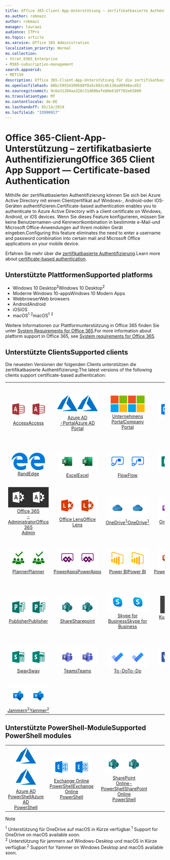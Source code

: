 ```yaml
---
title: Office 365-Client-App-Unterstützung – zertifikatbasierte Authentifizierung
ms.author: robmazz
author: robmazz
manager: laurawi
audience: ITPro
ms.topic: article
ms.service: Office 365 Administration
localization_priority: Normal
ms.collection:
- Strat_O365_Enterprise
- M365-subscription-management
search.appverid:
- MET150
description: Office 365-Client-App-Unterstützung für die zertifikatbasierte Authentifizierung.
ms.openlocfilehash: 88bc59934399588f0a5c682c6b136ad0948ecd52
ms.sourcegitcommit: 9c6e31204aa326c31d60befe80e610f702e65800
ms.translationtype: MT
ms.contentlocale: de-DE
ms.lasthandoff: 05/14/2019
ms.locfileid: "33990917"
---
```

# <a name="office-365-client-app-support--certificate-based-authentication"></a><span data-ttu-id="a9b27-103">Office 365-Client-App-Unterstützung – zertifikatbasierte Authentifizierung</span><span class="sxs-lookup"><span data-stu-id="a9b27-103">Office 365 Client App Support — Certificate-based Authentication</span></span>

<span data-ttu-id="a9b27-104">Mithilfe der zertifikatbasierten Authentifizierung können Sie sich bei Azure Active Directory mit einem Clientzertifikat auf Windows-, Android-oder IOS-Geräten authentifizieren.</span><span class="sxs-lookup"><span data-stu-id="a9b27-104">Certificate-based authentication enables you to authenticate to Azure Active Directory with a client certificate on Windows, Android, or iOS devices.</span></span> <span data-ttu-id="a9b27-105">Wenn Sie dieses Feature konfigurieren, müssen Sie keine Benutzernamen-und Kennwortkombination in bestimmte e-Mail-und Microsoft Office-Anwendungen auf Ihrem mobilen Gerät eingeben.</span><span class="sxs-lookup"><span data-stu-id="a9b27-105">Configuring this feature eliminates the need to enter a username and password combination into certain mail and Microsoft Office applications on your mobile device.</span></span>

<span data-ttu-id="a9b27-106">Erfahren Sie mehr über die [zertifikatbasierte Authentifizierung](https://docs.microsoft.com/azure/active-directory/authentication/active-directory-certificate-based-authentication-get-started).</span><span class="sxs-lookup"><span data-stu-id="a9b27-106">Learn more about [certificate-based authentication](https://docs.microsoft.com/azure/active-directory/authentication/active-directory-certificate-based-authentication-get-started).</span></span>

## <a name="supported-platforms"></a><span data-ttu-id="a9b27-107">Unterstützte Plattformen</span><span class="sxs-lookup"><span data-stu-id="a9b27-107">Supported platforms</span></span>

 - <span data-ttu-id="a9b27-108">Windows 10 Desktop<sup>2</sup></span><span class="sxs-lookup"><span data-stu-id="a9b27-108">Windows 10 Desktop<sup>2</sup></span></span>
 - <span data-ttu-id="a9b27-109">Moderne Windows 10-apps</span><span class="sxs-lookup"><span data-stu-id="a9b27-109">Windows 10 Modern Apps</span></span>
 - <span data-ttu-id="a9b27-110">Webbrowser</span><span class="sxs-lookup"><span data-stu-id="a9b27-110">Web browsers</span></span>
 - <span data-ttu-id="a9b27-111">Android</span><span class="sxs-lookup"><span data-stu-id="a9b27-111">Android</span></span>
 - <span data-ttu-id="a9b27-112">iOS</span><span class="sxs-lookup"><span data-stu-id="a9b27-112">iOS</span></span>
 - <span data-ttu-id="a9b27-113">macOS<sup>1</sup> <sup>2</sup></span><span class="sxs-lookup"><span data-stu-id="a9b27-113">macOS<sup>1</sup> <sup>2</sup></span></span>

<span data-ttu-id="a9b27-114">Weitere Informationen zur Plattformunterstützung in Office 365 finden Sie unter [System Requirements for Office 365](https://products.office.com/office-system-requirements).</span><span class="sxs-lookup"><span data-stu-id="a9b27-114">For more information about platform support in Office 365, see [System requirements for Office 365](https://products.office.com/office-system-requirements).</span></span>

## <a name="supported-clients"></a><span data-ttu-id="a9b27-115">Unterstützte Clients</span><span class="sxs-lookup"><span data-stu-id="a9b27-115">Supported clients</span></span>

<span data-ttu-id="a9b27-116">Die neuesten Versionen der folgenden Clients unterstützen die zertifikatbasierte Authentifizierung:</span><span class="sxs-lookup"><span data-stu-id="a9b27-116">The latest versions of the following clients support certificate-based authentication:</span></span>

| | | | | | |
|:---:|:---:|:---:|:---:|:---:|:---:|
| <span data-ttu-id="a9b27-117">![Access-Symbol](media/o365-access-64x64.png)</span><span class="sxs-lookup"><span data-stu-id="a9b27-117">![Access icon](media/o365-access-64x64.png)</span></span> <br> [<span data-ttu-id="a9b27-118">Access</span><span class="sxs-lookup"><span data-stu-id="a9b27-118">Access</span></span>](https://products.office.com/access) | <span data-ttu-id="a9b27-119">![Azure-Symbol](media/o365-azure-64x64.png)</span><span class="sxs-lookup"><span data-stu-id="a9b27-119">![Azure icon](media/o365-azure-64x64.png)</span></span> <br> [<span data-ttu-id="a9b27-120">Azure AD <br> -Portal</span><span class="sxs-lookup"><span data-stu-id="a9b27-120">Azure AD <br> Portal </span></span>](https://azure.microsoft.com/features/azure-portal/) | <span data-ttu-id="a9b27-121">![Unternehmensportal (Symbol)](media/o365-microsoft-64x64.png)</span><span class="sxs-lookup"><span data-stu-id="a9b27-121">![Company portal icon](media/o365-microsoft-64x64.png)</span></span> <br> [<span data-ttu-id="a9b27-122">Unternehmens <br> Portal</span><span class="sxs-lookup"><span data-stu-id="a9b27-122">Company <br> Portal </span></span>](https://docs.microsoft.com/intune-user-help/sign-in-to-the-company-portal) | <span data-ttu-id="a9b27-123">![Eintauchen (Symbol)](media/o365-delve-64x64.png)</span><span class="sxs-lookup"><span data-stu-id="a9b27-123">![Delve icon](media/o365-delve-64x64.png)</span></span> <br> [<span data-ttu-id="a9b27-124">Delve</span><span class="sxs-lookup"><span data-stu-id="a9b27-124">Delve</span></span>](https://products.office.com/business/intelligent-search) | <span data-ttu-id="a9b27-125">![Dynamics 365-Symbol](media/o365-dynamics365-64x64.png)</span><span class="sxs-lookup"><span data-stu-id="a9b27-125">![Dynamics 365 icon](media/o365-dynamics365-64x64.png)</span></span> <br> [<span data-ttu-id="a9b27-126">Dynamics 365</span><span class="sxs-lookup"><span data-stu-id="a9b27-126">Dynamics 365</span></span>](https://dynamics.microsoft.com) 
| <span data-ttu-id="a9b27-127">![Kantensymbol](media/o365-edge-64x64.png)</span><span class="sxs-lookup"><span data-stu-id="a9b27-127">![Edge icon](media/o365-edge-64x64.png)</span></span> <br> [<span data-ttu-id="a9b27-128">Rand</span><span class="sxs-lookup"><span data-stu-id="a9b27-128">Edge</span></span>](https://www.microsoft.com/windows/microsoft-edge) | <span data-ttu-id="a9b27-129">![Excel-Symbol](media/o365-excel-64x64.png)</span><span class="sxs-lookup"><span data-stu-id="a9b27-129">![Excel icon](media/o365-excel-64x64.png)</span></span> <br> [<span data-ttu-id="a9b27-130">Excel</span><span class="sxs-lookup"><span data-stu-id="a9b27-130">Excel</span></span>](https://products.office.com/excel) | <span data-ttu-id="a9b27-131">![Fluss Symbol](media/o365-flow-64x64.png)</span><span class="sxs-lookup"><span data-stu-id="a9b27-131">![Flow icon](media/o365-flow-64x64.png)</span></span> <br> [<span data-ttu-id="a9b27-132">Flow</span><span class="sxs-lookup"><span data-stu-id="a9b27-132">Flow</span></span>](https://flow.microsoft.com) | <span data-ttu-id="a9b27-133">![Formularsymbol](media/o365-forms-64x64.png)</span><span class="sxs-lookup"><span data-stu-id="a9b27-133">![Forms icon](media/o365-forms-64x64.png)</span></span> <br> [<span data-ttu-id="a9b27-134">Forms</span><span class="sxs-lookup"><span data-stu-id="a9b27-134">Forms</span></span>](https://flow.microsoft.com/connectors/shared_microsoftforms/microsoft-forms/) | <span data-ttu-id="a9b27-135">![Kaizala-Symbol](media/o365-kaizala-64x64.png)</span><span class="sxs-lookup"><span data-stu-id="a9b27-135">![Kaizala icon](media/o365-kaizala-64x64.png)</span></span> <br> [<span data-ttu-id="a9b27-136">Kaizala</span><span class="sxs-lookup"><span data-stu-id="a9b27-136">Kaizala</span></span>](https://products.office.com/en/business/microsoft-kaizala) 
| <span data-ttu-id="a9b27-137">![Office 365-Administrator Symbol](media/o365-o365admin-64x64.png)</span><span class="sxs-lookup"><span data-stu-id="a9b27-137">![Office 365 Admin icon](media/o365-o365admin-64x64.png)</span></span> <br> [<span data-ttu-id="a9b27-138">Office 365 <br> -Administrator</span><span class="sxs-lookup"><span data-stu-id="a9b27-138">Office 365 <br> Admin</span></span>](https://products.office.com/business/manage-office-365-admin-app) | <span data-ttu-id="a9b27-139">![Linsen Symbol](media/o365-lens-64x64.png)</span><span class="sxs-lookup"><span data-stu-id="a9b27-139">![Lens icon](media/o365-lens-64x64.png)</span></span> <br> [<span data-ttu-id="a9b27-140">Office Lens</span><span class="sxs-lookup"><span data-stu-id="a9b27-140">Office Lens</span></span>](https://www.microsoft.com/p/office-lens/9wzdncrfj3t8?activetab=pivot%3Aoverviewtab) | <span data-ttu-id="a9b27-141">![OneDrive for Business (Symbol)](media/o365-OneDrive-64x64.png)</span><span class="sxs-lookup"><span data-stu-id="a9b27-141">![OneDrive for Business icon](media/o365-OneDrive-64x64.png)</span></span> <br> [<span data-ttu-id="a9b27-142">OneDrive<sup>1</sup></span><span class="sxs-lookup"><span data-stu-id="a9b27-142">OneDrive<sup>1</sup></span></span>](https://products.office.com/onedrive-for-business/online-cloud-storage) |  <span data-ttu-id="a9b27-143">![OneNote-Symbol](media/o365-OneNote-64x64.png)</span><span class="sxs-lookup"><span data-stu-id="a9b27-143">![OneNote icon](media/o365-OneNote-64x64.png)</span></span> <br> [<span data-ttu-id="a9b27-144">OneNote</span><span class="sxs-lookup"><span data-stu-id="a9b27-144">OneNote</span></span>](https://products.office.com/onenote) | <span data-ttu-id="a9b27-145">![Outlook-Symbol](media/o365-outlook-64x64.png)</span><span class="sxs-lookup"><span data-stu-id="a9b27-145">![Outlook icon](media/o365-outlook-64x64.png)</span></span> <br> [<span data-ttu-id="a9b27-146">Outlook</span><span class="sxs-lookup"><span data-stu-id="a9b27-146">Outlook</span></span>](https://products.office.com/outlook) 
| <span data-ttu-id="a9b27-147">![Planner-Symbol](media/o365-planner-64x64.png)</span><span class="sxs-lookup"><span data-stu-id="a9b27-147">![Planner icon](media/o365-planner-64x64.png)</span></span> <br> [<span data-ttu-id="a9b27-148">Planner</span><span class="sxs-lookup"><span data-stu-id="a9b27-148">Planner</span></span>](https://products.office.com/business/task-management-software) | <span data-ttu-id="a9b27-149">![PowerApps-Symbol](media/o365-powerapps-64x64.png)</span><span class="sxs-lookup"><span data-stu-id="a9b27-149">![PowerApps icon](media/o365-powerapps-64x64.png)</span></span> <br> [<span data-ttu-id="a9b27-150">PowerApps</span><span class="sxs-lookup"><span data-stu-id="a9b27-150">PowerApps </span></span>](https://powerapps.microsoft.com) | <span data-ttu-id="a9b27-151">![PowerBI-Symbol](media/o365-powerbi-64x64.png)</span><span class="sxs-lookup"><span data-stu-id="a9b27-151">![PowerBI icon](media/o365-powerbi-64x64.png)</span></span> <br> [<span data-ttu-id="a9b27-152">Power BI</span><span class="sxs-lookup"><span data-stu-id="a9b27-152">Power BI</span></span>](https://powerbi.microsoft.com)| <span data-ttu-id="a9b27-153">![PowerPoint-Symbol](media/o365-powerpoint-64x64.png)</span><span class="sxs-lookup"><span data-stu-id="a9b27-153">![PowerPoint icon](media/o365-powerpoint-64x64.png)</span></span> <br> [<span data-ttu-id="a9b27-154">PowerPoint</span><span class="sxs-lookup"><span data-stu-id="a9b27-154">PowerPoint</span></span>](https://products.office.com/powerpoint) | <span data-ttu-id="a9b27-155">![Projektsymbol](media/o365-project-64x64.png)</span><span class="sxs-lookup"><span data-stu-id="a9b27-155">![Project icon](media/o365-project-64x64.png)</span></span> <br> [<span data-ttu-id="a9b27-156">Project</span><span class="sxs-lookup"><span data-stu-id="a9b27-156">Project</span></span>](https://products.office.com/project) 
| <span data-ttu-id="a9b27-157">![Publisher-Symbol](media/o365-publisher-64x64.png)</span><span class="sxs-lookup"><span data-stu-id="a9b27-157">![Publisher icon](media/o365-publisher-64x64.png)</span></span> <br> [<span data-ttu-id="a9b27-158">Publisher</span><span class="sxs-lookup"><span data-stu-id="a9b27-158">Publisher</span></span>](https://products.office.com/publisher) | <span data-ttu-id="a9b27-159">![SharePoint-Symbol](media/o365-sharepoint-64x64.png)</span><span class="sxs-lookup"><span data-stu-id="a9b27-159">![SharePoint icon](media/o365-sharepoint-64x64.png)</span></span> <br> [<span data-ttu-id="a9b27-160">Share</span><span class="sxs-lookup"><span data-stu-id="a9b27-160">Sharepoint</span></span>](https://products.office.com/sharepoint) | <span data-ttu-id="a9b27-161">![Skype for Business-Symbol](media/o365-skypeforbusiness-64x64.png)</span><span class="sxs-lookup"><span data-stu-id="a9b27-161">![Skype for Business icon](media/o365-skypeforbusiness-64x64.png)</span></span> <br> [<span data-ttu-id="a9b27-162">Skype for <br> Business</span><span class="sxs-lookup"><span data-stu-id="a9b27-162">Skype for <br> Business</span></span>](https://www.skype.com/business/) | <span data-ttu-id="a9b27-163">![Symbol für Kurznotizen](media/o365-stickynotes-64x64.png)</span><span class="sxs-lookup"><span data-stu-id="a9b27-163">![Sticky Notes icon](media/o365-stickynotes-64x64.png)</span></span> <br> [<span data-ttu-id="a9b27-164">Kurznotizen</span><span class="sxs-lookup"><span data-stu-id="a9b27-164">Sticky Notes</span></span>](https://www.microsoft.com/p/microsoft-sticky-notes/9nblggh4qghw) | <span data-ttu-id="a9b27-165">![Stream (Symbol)](media/o365-stream-64x64.png)</span><span class="sxs-lookup"><span data-stu-id="a9b27-165">![Stream icon](media/o365-stream-64x64.png)</span></span> <br> [<span data-ttu-id="a9b27-166">Stream</span><span class="sxs-lookup"><span data-stu-id="a9b27-166">Stream</span></span>](https://stream.microsoft.com) 
| <span data-ttu-id="a9b27-167">![Sway-Symbol](media/o365-sway-64x64.png)</span><span class="sxs-lookup"><span data-stu-id="a9b27-167">![Sway icon](media/o365-sway-64x64.png)</span></span> <br> [<span data-ttu-id="a9b27-168">Sway</span><span class="sxs-lookup"><span data-stu-id="a9b27-168">Sway</span></span>](https://sway.com) | <span data-ttu-id="a9b27-169">![Teams (Symbol)](media/o365-teams-64x64.png)</span><span class="sxs-lookup"><span data-stu-id="a9b27-169">![Teams icon](media/o365-teams-64x64.png)</span></span> <br> [<span data-ttu-id="a9b27-170">Teams</span><span class="sxs-lookup"><span data-stu-id="a9b27-170">Teams</span></span>](https://products.office.com/microsoft-teams/group-chat-software) | <span data-ttu-id="a9b27-171">![Aufgaben Symbol](media/o365-todo-64x64.png)</span><span class="sxs-lookup"><span data-stu-id="a9b27-171">![To-Do icon](media/o365-todo-64x64.png)</span></span> <br> [<span data-ttu-id="a9b27-172">To-Do</span><span class="sxs-lookup"><span data-stu-id="a9b27-172">To-Do</span></span>](https://todo.microsoft.com) | <span data-ttu-id="a9b27-173">![Visio-Symbol](media/o365-visio-64x64.png)</span><span class="sxs-lookup"><span data-stu-id="a9b27-173">![Visio icon](media/o365-visio-64x64.png)</span></span> <br> [<span data-ttu-id="a9b27-174">Visio</span><span class="sxs-lookup"><span data-stu-id="a9b27-174">Visio</span></span>](https://products.office.com/visio/flowchart-software) | <span data-ttu-id="a9b27-175">![Word-Symbol](media/o365-word-64x64.png)</span><span class="sxs-lookup"><span data-stu-id="a9b27-175">![Word icon](media/o365-word-64x64.png)</span></span> <br> [<span data-ttu-id="a9b27-176">Word</span><span class="sxs-lookup"><span data-stu-id="a9b27-176">Word</span></span>](https://products.office.com/word) 
| <span data-ttu-id="a9b27-177">![Jammern-Symbol](media/o365-yammer-64x64.png)</span><span class="sxs-lookup"><span data-stu-id="a9b27-177">![Yammer icon](media/o365-yammer-64x64.png)</span></span> <br> [<span data-ttu-id="a9b27-178">Jammern<sup>2</sup></span><span class="sxs-lookup"><span data-stu-id="a9b27-178">Yammer<sup>2</sup></span></span>](https://products.office.com/yammer/yammer-overview) |

## <a name="supported-powershell-modules"></a><span data-ttu-id="a9b27-179">Unterstützte PowerShell-Module</span><span class="sxs-lookup"><span data-stu-id="a9b27-179">Supported PowerShell modules</span></span>

| | | | | | |
|:---:|:---:|:---:|:---:|:---:|:---:|
| <span data-ttu-id="a9b27-180">![Azure-Symbol](media/o365-azure-64x64.png)</span><span class="sxs-lookup"><span data-stu-id="a9b27-180">![Azure icon](media/o365-azure-64x64.png)</span></span> <br> [<span data-ttu-id="a9b27-181">Azure AD <br> PowerShell</span><span class="sxs-lookup"><span data-stu-id="a9b27-181">Azure AD <br> PowerShell</span></span>](https://docs.microsoft.com/powershell/azure/active-directory/overview?view=azureadps-2.0) | <span data-ttu-id="a9b27-182">![Exchange-Symbol](media/o365-exchange-64x64.png)</span><span class="sxs-lookup"><span data-stu-id="a9b27-182">![Exchange icon](media/o365-exchange-64x64.png)</span></span> <br> [<span data-ttu-id="a9b27-183">Exchange Online <br> PowerShell</span><span class="sxs-lookup"><span data-stu-id="a9b27-183">Exchange Online <br> PowerShell</span></span>](https://docs.microsoft.com/powershell/exchange/exchange-online/exchange-online-powershell?view=exchange-ps) | <span data-ttu-id="a9b27-184">![SharePoint-Symbol](media/o365-sharepoint-64x64.png)</span><span class="sxs-lookup"><span data-stu-id="a9b27-184">![SharePoint icon](media/o365-sharepoint-64x64.png)</span></span> <br> [<span data-ttu-id="a9b27-185">SharePoint <br> Online-PowerShell</span><span class="sxs-lookup"><span data-stu-id="a9b27-185">SharePoint Online <br> PowerShell</span></span>](https://docs.microsoft.com/sharepoint/manage-team-and-communication-sites-in-powershell)

> [!NOTE]
> <span data-ttu-id="a9b27-186"><sup>1</sup> Unterstützung für OneDrive auf macOS in Kürze verfügbar.</span><span class="sxs-lookup"><span data-stu-id="a9b27-186"><sup>1</sup> Support for OneDrive on macOS available soon.</span></span> <br>
> <span data-ttu-id="a9b27-187"><sup>2</sup> Unterstützung für jammern auf Windows-Desktop und macOS in Kürze verfügbar.</span><span class="sxs-lookup"><span data-stu-id="a9b27-187"><sup>2</sup> Support for Yammer on Windows Desktop and macOS available soon.</span></span>